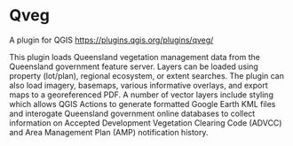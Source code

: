 # Qveg
A plugin for QGIS  https://plugins.qgis.org/plugins/qveg/

This plugin loads Queensland vegetation management data from the Queensland government feature server. Layers can be loaded using property (lot/plan), regional ecosystem, or extent searches. The plugin can also load imagery, basemaps, various informative overlays, and export maps to a georeferenced PDF. A number of vector layers include styling which allows QGIS Actions to generate formatted Google Earth KML files and interogate Queensland government online databases to collect information on Accepted Development Vegetation Clearing Code (ADVCC) and Area Management Plan (AMP) notification history.
